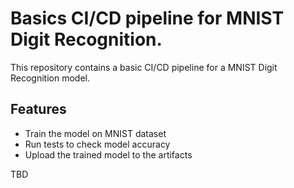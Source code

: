# Basics CI/CD pipeline for MNIST Digit Recognition.

This repository contains a basic CI/CD pipeline for a MNIST Digit Recognition model.

## Features
- Train the model on MNIST dataset
- Run tests to check model accuracy
- Upload the trained model to the artifacts

TBD